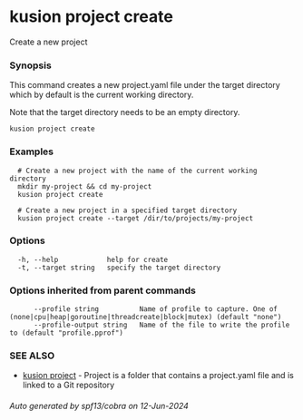 # kusion project create

Create a new project

### Synopsis

This command creates a new project.yaml file under the target directory which by default is the current working directory.

 Note that the target directory needs to be an empty directory.

```
kusion project create
```

### Examples

```
  # Create a new project with the name of the current working directory
  mkdir my-project && cd my-project
  kusion project create
  
  # Create a new project in a specified target directory
  kusion project create --target /dir/to/projects/my-project
```

### Options

```
  -h, --help            help for create
  -t, --target string   specify the target directory
```

### Options inherited from parent commands

```
      --profile string          Name of profile to capture. One of (none|cpu|heap|goroutine|threadcreate|block|mutex) (default "none")
      --profile-output string   Name of the file to write the profile to (default "profile.pprof")
```

### SEE ALSO

* [kusion project](kusion-project.md)	 - Project is a folder that contains a project.yaml file and is linked to a Git repository

###### Auto generated by spf13/cobra on 12-Jun-2024
